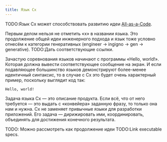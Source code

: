 ```yaml
---
title: Язык Cx
---
```


TODO:Язык Cx может способствовать развитию идеи [All-as-a-Code](/informatics/all-as-a-code/).

Первым делом нельзя не отметить «x» в названии языка. Это продолжение общей идеи инженерного подхода и язык тоже условно отнесём к категории генеративных (engineer → ingigno → gen → generative). TODO:Дать соответствующие ссылки.

Зачастую соревнования языков начинают с программы «Hello, world!». Которая должна вывести соответствующее сообщение на экран. И если подавляющее большинство языков демонстрируют более-менее идентичный синтаксис, то в случае с Cx это будет очень характерный пример, поскольку выглядит код так:

```cx
Hello, world!
```

Задача языка Cx — это описание продукта. Если всё, что от него требуется — это выдать с «конвейера» заданную фразу, то только она нам и нужна. Cx не заменяет привычные языки для разработки приложений. Его задача — дирижировать ими, координировать, объединять для достижения конечного результата.

TODO: Можно рассмотреть как продолжение идеи TODO:Link executable specs.
